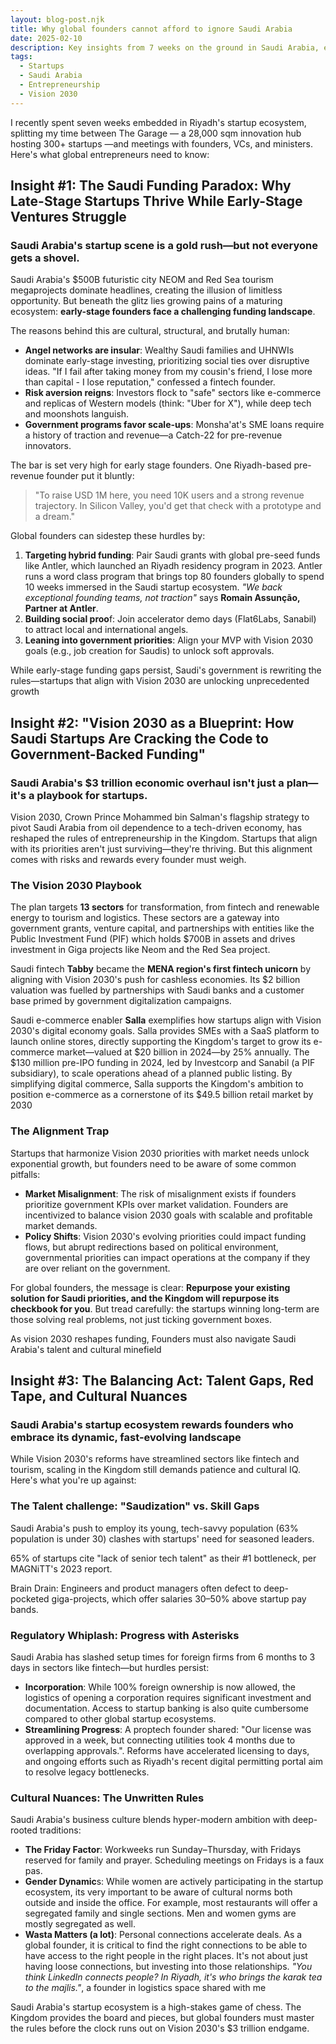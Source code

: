 ```yaml
---
layout: blog-post.njk
title: Why global founders cannot afford to ignore Saudi Arabia
date: 2025-02-10
description: Key insights from 7 weeks on the ground in Saudi Arabia, exploring funding dynamics, Vision 2030 alignment, and cultural nuances.
tags: 
  - Startups
  - Saudi Arabia
  - Entrepreneurship
  - Vision 2030
---
```


I recently spent seven weeks embedded in Riyadh's startup ecosystem, splitting my time between The Garage — a 28,000 sqm innovation hub hosting 300+ startups —and meetings with founders, VCs, and ministers. Here's what global entrepreneurs need to know:

## Insight #1: The Saudi Funding Paradox: Why Late-Stage Startups Thrive While Early-Stage Ventures Struggle

### Saudi Arabia's startup scene is a gold rush—but not everyone gets a shovel.

Saudi Arabia's $500B futuristic city NEOM and Red Sea tourism megaprojects dominate headlines, creating the illusion of limitless opportunity. But beneath the glitz lies growing pains of a maturing ecosystem: **early-stage founders face a challenging funding landscape**.

The reasons behind this are cultural, structural, and brutally human:

- **Angel networks are insular**: Wealthy Saudi families and UHNWIs dominate early-stage investing, prioritizing social ties over disruptive ideas. "If I fail after taking money from my cousin's friend, I lose more than capital - I lose reputation," confessed a fintech founder.
- **Risk aversion reigns**: Investors flock to "safe" sectors like e-commerce and replicas of Western models (think: "Uber for X"), while deep tech and moonshots languish.
- **Government programs favor scale-ups**: Monsha'at's SME loans require a history of traction and revenue—a Catch-22 for pre-revenue innovators.

The bar is set very high for early stage founders. One Riyadh-based pre-revenue founder put it bluntly:

> "To raise USD 1M here, you need 10K users and a strong revenue trajectory. In Silicon Valley, you'd get that check with a prototype and a dream."

Global founders can sidestep these hurdles by:
1. **Targeting hybrid funding**: Pair Saudi grants with global pre-seed funds like Antler, which launched an Riyadh residency program in 2023. Antler runs a word class program that brings top 80 founders globally to spend 10 weeks immersed in the Saudi startup ecosystem.  _"We back exceptional founding teams, not traction"_ says **Romain Assunção, Partner at Antler**.
2. **Building social proo**f: Join accelerator demo days (Flat6Labs, Sanabil) to attract local and international angels.
3. **Leaning into government priorities**: Align your MVP with Vision 2030 goals (e.g., job creation for Saudis) to unlock soft approvals.

While early-stage funding gaps persist, Saudi's government is rewriting the rules—startups that align with Vision 2030 are unlocking unprecedented growth

## Insight #2: "Vision 2030 as a Blueprint: How Saudi Startups Are Cracking the Code to Government-Backed Funding"

### Saudi Arabia's $3 trillion economic overhaul isn't just a plan—it's a playbook for startups.

Vision 2030, Crown Prince Mohammed bin Salman's flagship strategy to pivot Saudi Arabia from oil dependence to a tech-driven economy, has reshaped the rules of entrepreneurship in the Kingdom. Startups that align with its priorities aren't just surviving—they're thriving. But this alignment comes with risks and rewards every founder must weigh.

### The Vision 2030 Playbook

The plan targets **13 sectors** for transformation, from fintech and renewable energy to tourism and logistics. These sectors are a gateway into government grants, venture capital, and partnerships with entities like the Public Investment Fund (PIF) which holds $700B in assets and drives investment in Giga projects like Neom and the Red Sea project.

Saudi fintech **Tabby** became the **MENA region's first fintech unicorn** by aligning with Vision 2030's push for cashless economies. Its $2 billion valuation was fuelled by partnerships with Saudi banks and a customer base primed by government digitalization campaigns.

Saudi e-commerce enabler **Salla** exemplifies how startups align with Vision 2030's digital economy goals. Salla provides SMEs with a SaaS platform to launch online stores, directly supporting the Kingdom's target to grow its e-commerce market—valued at $20 billion in 2024—by 25% annually. The $130 million pre-IPO funding in 2024, led by Investcorp and Sanabil (a PIF subsidiary), to scale operations ahead of a planned public listing. By simplifying digital commerce, Salla supports the Kingdom's ambition to position e-commerce as a cornerstone of its $49.5 billion retail market by 2030

### The Alignment Trap

Startups that harmonize Vision 2030 priorities with market needs unlock exponential growth, but founders need to be aware of some common pitfalls:

- **Market Misalignment**: The risk of misalignment exists if founders prioritize government KPIs over market validation. Founders are incentivized to balance vision 2030 goals with scalable and profitable market demands.
- **Policy Shifts**: Vision 2030's evolving priorities could impact funding flows, but abrupt redirections based on political environment, governmental priorities can impact operations at the company if they are over reliant on the government.

For global founders, the message is clear: **Repurpose your existing solution for Saudi priorities, and the Kingdom will repurpose its checkbook for you**. But tread carefully: the startups winning long-term are those solving real problems, not just ticking government boxes.

As vision 2030 reshapes funding, Founders must also navigate Saudi Arabia's talent and cultural minefield

## Insight #3: The Balancing Act: Talent Gaps, Red Tape, and Cultural Nuances

### Saudi Arabia's startup ecosystem rewards founders who embrace its dynamic, fast-evolving landscape

While Vision 2030's reforms have streamlined sectors like fintech and tourism, scaling in the Kingdom still demands patience and cultural IQ. Here's what you're up against:

### The Talent challenge: "Saudization" vs. Skill Gaps

Saudi Arabia's push to employ its young, tech-savvy population (63% population is under 30) clashes with startups' need for seasoned leaders.

65% of startups cite "lack of senior tech talent" as their #1 bottleneck, per MAGNiTT's 2023 report.

Brain Drain: Engineers and product managers often defect to deep-pocketed giga-projects, which offer salaries 30–50% above startup pay bands.

### Regulatory Whiplash: Progress with Asterisks

Saudi Arabia has slashed setup times for foreign firms from 6 months to 3 days in sectors like fintech—but hurdles persist:

- **Incorporation**: While 100% foreign ownership is now allowed, the logistics of opening a corporation requires significant investment and documentation. Access to startup banking is also quite cumbersome compared to other global startup ecosystems.
- **Streamlining Progress**: A proptech founder shared: "Our license was approved in a week, but connecting utilities took 4 months due to overlapping approvals.". Reforms have accelerated licensing to days, and ongoing efforts such as Riyadh's recent digital permitting portal aim to resolve legacy bottlenecks.

### Cultural Nuances: The Unwritten Rules

Saudi Arabia's business culture blends hyper-modern ambition with deep-rooted traditions:

- **The Friday Factor**: Workweeks run Sunday–Thursday, with Fridays reserved for family and prayer. Scheduling meetings on Fridays is a faux pas.
- **Gender Dynamic**s: While women are actively participating in the startup ecosystem, its very important to be aware of cultural norms both outside and inside the office. For example, most restaurants will offer a segregated family and single sections. Men and women gyms are mostly segregated as well.
- **Wasta Matters (a lot)**: Personal connections accelerate deals. As a global founder, it is critical to find the right connections to be able to have access to the right people in the right places. It's not about just having loose connections, but investing into those relationships. _"You think LinkedIn connects people? In Riyadh, it's who brings the karak tea to the majlis."_, a founder in logistics space shared with me

Saudi Arabia's startup ecosystem is a high-stakes game of chess. The Kingdom provides the board and pieces, but global founders must master the rules before the clock runs out on Vision 2030's $3 trillion endgame.